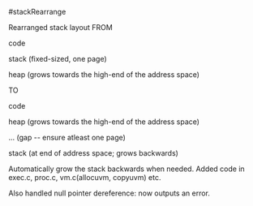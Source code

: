 #stackRearrange

Rearranged stack layout FROM

code

stack (fixed-sized, one page)

heap (grows towards the high-end of the address space)

TO

code

heap (grows towards the high-end of the address space)

... (gap -- ensure atleast one page)

stack (at end of address space; grows backwards)


Automatically grow the stack backwards when needed. Added code in exec.c, proc.c, vm.c(allocuvm, copyuvm) etc.

Also handled null pointer dereference: now outputs an error.
